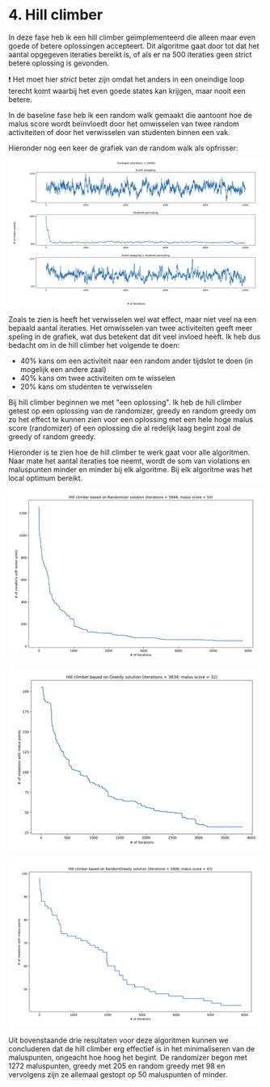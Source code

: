 # 4. Hill climber

In deze fase heb ik een hill climber geïmplementeerd die alleen maar even goede
of betere oplossingen accepteert. Dit algoritme gaat door tot dat het aantal
opgegeven iteraties bereikt is, of als er na 500 iteraties geen strict betere
oplossing is gevonden.

:exclamation: Het moet hier *strict* beter zijn omdat het anders in een
oneindige loop terecht komt waarbij het even goede states kan krijgen, maar
nooit een betere.

In de baseline fase heb ik een random walk gemaakt die aantoont hoe de malus
score wordt beïnvloedt door het omwisselen van twee random activiteiten of door
het verwisselen van studenten binnen een vak.

Hieronder nog een keer de grafiek van de random walk als opfrisser:

![random walk with 10k iterations](../2-baseline/random-walk-plot.png)

Zoals te zien is heeft het verwisselen wel wat effect, maar niet veel na een
bepaald aantal iteraties. Het omwisselen van twee activiteiten geeft meer
speling in de grafiek, wat dus betekent dat dit veel invloed heeft. Ik heb dus
bedacht om in de hill climber het volgende te doen:

- 40% kans om een activiteit naar een random ander tijdslot te doen (in mogelijk een andere zaal)
- 40% kans om twee activiteiten om te wisselen
- 20% kans om studenten te verwisselen

Bij hill climber beginnen we met "een oplossing". Ik heb de hill climber getest
op een oplossing van de randomizer, greedy en random greedy om zo het effect te
kunnen zien voor een oplossing met een hele hoge malus score (randomizer) of een
oplossing die al redelijk laag begint zoal de greedy of random greedy.

Hieronder is te zien hoe de hill climber te werk gaat voor alle algoritmen. Naar
mate het aantal iteraties toe neemt, wordt de som van violations en maluspunten
minder en minder bij elk algoritme. Bij elk algoritme was het local optimum
bereikt.

![hill climber based using randomizer solution](./hillclimber-randomizer.png)

![hill climber based using greedy solution](./hillclimber-greedy.png)

![hill climber based using random greedy solution](./hillclimber-random-greedy.png)

Uit bovenstaande drie resultaten voor deze algoritmen kunnen we concluderen dat
de hill climber erg effectief is in het minimaliseren van de maluspunten,
ongeacht hoe hoog het begint. De randomizer begon met 1272 maluspunten, greedy
met 205 en random greedy met 98 en vervolgens zijn ze allemaal gestopt op 50
maluspunten of minder.
